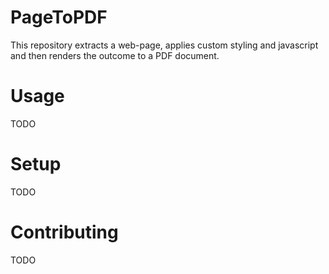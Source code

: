 # PageToPDF

This repository extracts a web-page, applies custom styling and javascript and then renders the outcome to a PDF document.

# Usage

TODO

# Setup

TODO

# Contributing

TODO
